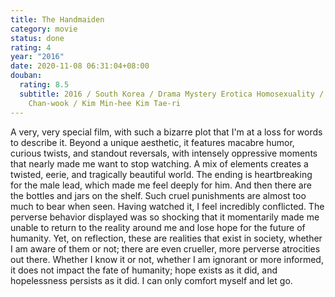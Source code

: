 ```yaml
---
title: The Handmaiden
category: movie
status: done
rating: 4
year: "2016"
date: 2020-11-08 06:31:04+08:00
douban:
  rating: 8.5
  subtitle: 2016 / South Korea / Drama Mystery Erotica Homosexuality / Park
    Chan-wook / Kim Min-hee Kim Tae-ri
---
```


A very, very special film, with such a bizarre plot that I'm at a loss for words to describe it. Beyond a unique aesthetic, it features macabre humor, curious twists, and standout reversals, with intensely oppressive moments that nearly made me want to stop watching. A mix of elements creates a twisted, eerie, and tragically beautiful world. The ending is heartbreaking for the male lead, which made me feel deeply for him. And then there are the bottles and jars on the shelf. Such cruel punishments are almost too much to bear when seen. Having watched it, I feel incredibly conflicted. The perverse behavior displayed was so shocking that it momentarily made me unable to return to the reality around me and lose hope for the future of humanity. Yet, on reflection, these are realities that exist in society, whether I am aware of them or not; there are even crueller, more perverse atrocities out there. Whether I know it or not, whether I am ignorant or more informed, it does not impact the fate of humanity; hope exists as it did, and hopelessness persists as it did. I can only comfort myself and let go.

